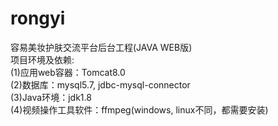 # rongyi
容易美妆护肤交流平台后台工程(JAVA WEB版)
<br/>
项目环境及依赖:
<br/>
(1)应用web容器：Tomcat8.0
<br/>
(2)数据库：mysql5.7, jdbc-mysql-connector
<br/>
(3)Java环境：jdk1.8
<br/>
(4)视频操作工具软件：ffmpeg(windows, linux不同，都需要安装)
<br/>
